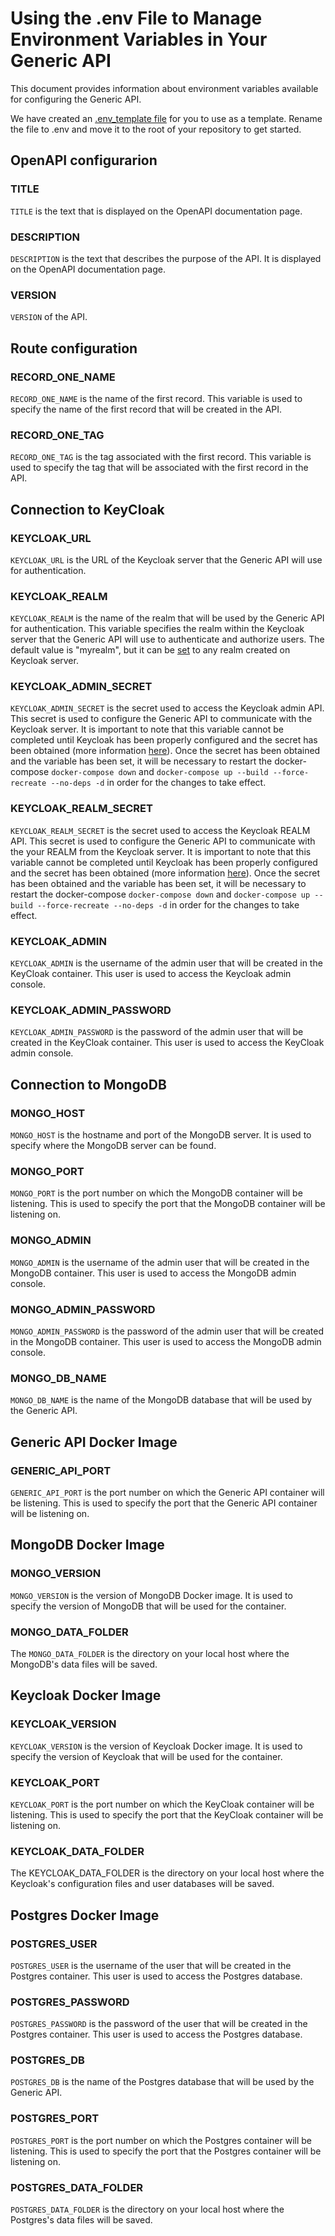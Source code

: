 # Using the .env File to Manage Environment Variables in Your Generic API

This document provides information about environment variables available for configuring the Generic API.

We have created an [.env_template file](./.env_template) for you to use as a template. Rename the file to .env and move it to the root of your repository to get started.

## OpenAPI configurarion

### TITLE

`TITLE` is the text that is displayed on the OpenAPI documentation page.

### DESCRIPTION

`DESCRIPTION` is the text that describes the purpose of the API. It is displayed on the OpenAPI documentation page.

### VERSION

`VERSION` of the API.

## Route configuration

### RECORD_ONE_NAME

`RECORD_ONE_NAME` is the name of the first record. This variable is used to specify the name of the first record that will be created in the API.

### RECORD_ONE_TAG

`RECORD_ONE_TAG` is the tag associated with the first record. This variable is used to specify the tag that will be associated with the first record in the API.

## Connection to KeyCloak

### KEYCLOAK_URL

`KEYCLOAK_URL` is the URL of the Keycloak server that the Generic API will use for authentication.

### KEYCLOAK_REALM

`KEYCLOAK_REALM` is the name of the realm that will be used by the Generic API for authentication. This variable specifies the realm within the Keycloak server that the Generic API will use to authenticate and authorize users. The default value is "myrealm", but it can be [set]((../keycloak-configuration.md)) to any realm created on Keycloak server.

### KEYCLOAK_ADMIN_SECRET

`KEYCLOAK_ADMIN_SECRET` is the secret used to access the Keycloak admin API. This secret is used to configure the Generic API to communicate with the Keycloak server. It is important to note that this variable cannot be completed until Keycloak has been properly configured and the secret has been obtained (more information [here](../keycloak-configuration.md)). Once the secret has been obtained and the variable has been set, it will be necessary to restart the docker-compose ```docker-compose down``` and ```docker-compose up --build --force-recreate --no-deps -d``` in order for the changes to take effect.

### KEYCLOAK_REALM_SECRET

`KEYCLOAK_REALM_SECRET` is the secret used to access the Keycloak REALM API. This secret is used to configure the Generic API to communicate with the your REALM from the Keycloak server. It is important to note that this variable cannot be completed until Keycloak has been properly configured and the secret has been obtained (more information [here](../keycloak-configuration.md)). Once the secret has been obtained and the variable has been set, it will be necessary to restart the docker-compose ```docker-compose down``` and ```docker-compose up --build --force-recreate --no-deps -d``` in order for the changes to take effect.

### KEYCLOAK_ADMIN

`KEYCLOAK_ADMIN` is the username of the admin user that will be created in the KeyCloak container. This user is used to access the Keycloak admin console.

### KEYCLOAK_ADMIN_PASSWORD

`KEYCLOAK_ADMIN_PASSWORD` is the password of the admin user that will be created in the KeyCloak container. This user is used to access the KeyCloak admin console.

## Connection to MongoDB

### MONGO_HOST

`MONGO_HOST` is the hostname and port of the MongoDB server. It is used to specify where the MongoDB server can be found.

### MONGO_PORT

`MONGO_PORT` is the port number on which the MongoDB container will be listening. This is used to specify the port that the MongoDB container will be listening on.

### MONGO_ADMIN

`MONGO_ADMIN` is the username of the admin user that will be created in the MongoDB container. This user is used to access the MongoDB admin console.

### MONGO_ADMIN_PASSWORD

`MONGO_ADMIN_PASSWORD` is the password of the admin user that will be created in the MongoDB container. This user is used to access the MongoDB admin console.

### MONGO_DB_NAME

`MONGO_DB_NAME` is the name of the MongoDB database that will be used by the Generic API. 

## Generic API Docker Image

### GENERIC_API_PORT

`GENERIC_API_PORT` is the port number on which the Generic API container will be listening. This is used to specify the port that the Generic API container will be listening on.

## MongoDB Docker Image

### MONGO_VERSION

`MONGO_VERSION` is the version of MongoDB Docker image. It is used to specify the version of MongoDB that will be used for the container.

### MONGO_DATA_FOLDER

The `MONGO_DATA_FOLDER` is the directory on your local host where the MongoDB's data files will be saved.

## Keycloak Docker Image

### KEYCLOAK_VERSION

`KEYCLOAK_VERSION` is the version of Keycloak Docker image. It is used to specify the version of Keycloak that will be used for the container.

### KEYCLOAK_PORT

`KEYCLOAK_PORT` is the port number on which the KeyCloak container will be listening. This is used to specify the port that the KeyCloak container will be listening on.

### KEYCLOAK_DATA_FOLDER

The KEYCLOAK_DATA_FOLDER is the directory on your local host where the Keycloak's configuration files and user databases will be saved.

## Postgres Docker Image

### POSTGRES_USER

`POSTGRES_USER` is the username of the user that will be created in the Postgres container. This user is used to access the Postgres database.

### POSTGRES_PASSWORD

`POSTGRES_PASSWORD` is the password of the user that will be created in the Postgres container. This user is used to access the Postgres database.

### POSTGRES_DB

`POSTGRES_DB` is the name of the Postgres database that will be used by the Generic API. 

### POSTGRES_PORT

`POSTGRES_PORT` is the port number on which the Postgres container will be listening. This is used to specify the port that the Postgres container will be listening on.

### POSTGRES_DATA_FOLDER

`POSTGRES_DATA_FOLDER` is the directory on your local host where the Postgres's data files will be saved.
